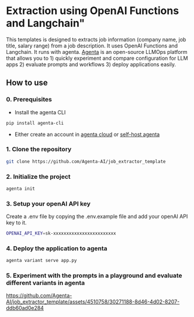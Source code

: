 # Extraction using OpenAI Functions and Langchain"


This templates is designed to extracts job information (company name, job 
title, salary range) from a job description. It uses OpenAI Functions and 
Langchain. It runs with agenta. 
[Agenta](https://github.com/agenta-ai/agenta) is an open-source LLMOps 
platform that allows you to 1) quickly experiment and compare 
configuration for LLM apps 2) evaluate prompts and workflows 3) deploy 
applications easily. 

## How to use
### 0. Prerequisites
-  Install the agenta CLI
```bash
pip install agenta-cli
```
- Either create an account in [agenta cloud](https://cloud.agenta.ai/) or 
[self-host agenta](/self-host/host-locally)

### 1. Clone the repository

```bash
git clone https://github.com/Agenta-AI/job_extractor_template
```

### 2. Initialize the project

```bash
agenta init
```

### 3. Setup your openAI API key
Create a .env file by copying the .env.example file and add your openAI 
API key to it.
```bash
OPENAI_API_KEY=sk-xxxxxxxxxxxxxxxxxxxxxxxx
```

### 4. Deploy the application to agenta

```bash
agenta variant serve app.py
```

### 5. Experiment with the prompts in a playground and evaluate different variants in agenta

https://github.com/Agenta-AI/job_extractor_template/assets/4510758/30271188-8d46-4d02-8207-ddb60ad0e284

